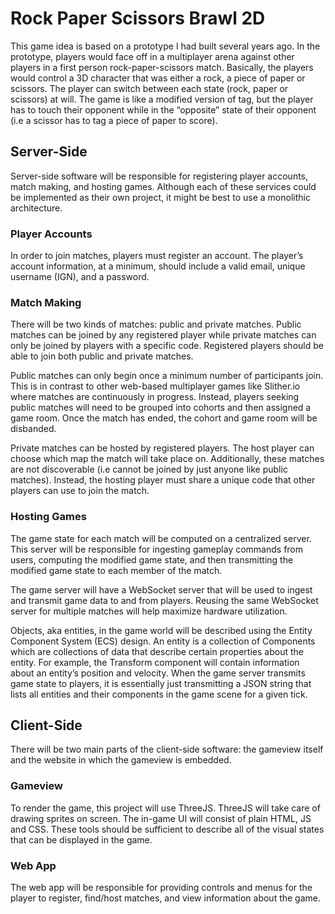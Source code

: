 # Rock Paper Scissors Brawl 2D

This game idea is based on a prototype I had built several years ago. In the prototype, players would face off in a multiplayer arena against other players in a first person rock-paper-scissors match. Basically, the players would control a 3D character that was either a rock, a piece of paper or scissors. The player can switch between each state (rock, paper or scissors) at will. The game is like a modified version of tag, but the player has to touch their opponent while in the “opposite” state of their opponent (i.e a scissor has to tag a piece of paper to score).

## Server-Side

Server-side software will be responsible for registering player accounts, match making, and hosting games. Although each of these services could be implemented as their own project, it might be best to use a monolithic architecture. 

### Player Accounts

In order to join matches, players must register an account. The player’s account information, at a minimum, should include a valid email, unique username (IGN), and a password. 

### Match Making

There will be two kinds of matches: public and private matches. Public matches can be joined by any registered player while private matches can only be joined by players with a specific code. Registered players should be able to join both public and private matches. 

Public matches can only begin once a minimum number of participants join. This is in contrast to other web-based multiplayer games like Slither.io where matches are continuously in progress. Instead, players seeking public matches will need to be grouped into cohorts and then assigned a game room. Once the match has ended, the cohort and game room will be disbanded.

Private matches can be hosted by registered players. The host player can choose which map the match will take place on. Additionally, these matches are not discoverable (i.e cannot be joined by just anyone like public matches). Instead, the hosting player must share a unique code that other players can use to join the match.

### Hosting Games

The game state for each match will be computed on a centralized server. This server will be responsible for ingesting gameplay commands from users, computing the modified game state, and then transmitting the modified game state to each member of the match.

The game server will have a WebSocket server that will be used to ingest and transmit game data to and from players. Reusing the same WebSocket server for multiple matches will help maximize hardware utilization.

Objects, aka entities, in the game world will be described using the Entity Component System (ECS) design. An entity is a collection of Components which are collections of data that describe certain properties about the entity. For example, the Transform component will contain information about an entity’s position and velocity. When the game server transmits game state to players, it is essentially just transmitting a JSON string that lists all entities and their components in the game scene for a given tick.

## Client-Side

There will be two main parts of the client-side software: the gameview itself and the website in which the gameview is embedded.

### Gameview

To render the game, this project will use ThreeJS. ThreeJS will take care of drawing sprites on screen. The in-game UI will consist of plain HTML, JS and CSS. These tools should be sufficient to describe all of the visual states that can be displayed in the game.

### Web App

The web app will be responsible for providing controls and menus for the player to register, find/host matches, and view information about the game.

